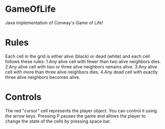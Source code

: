 # GameOfLife

Java implementation of Conway's Game of Life!

# Rules

Each cell in the grid is either alive (black) or dead (white) and each 
cell follows these rules: 
1.Any alive cell with fewer than two alive neighbors dies.
2.Any alive cell with two or three alive neighbors remains alive.
3.Any alive cell with more than three alive neighbors dies.
4.Any dead cell with exactly three alive neighbors becomes alive.

# Controls

The red "cursor" cell represents the player object. You can control it 
using the arrow keys. Pressing P pauses the game and allows the player 
to change the state of the cells by pressing space bar.  
